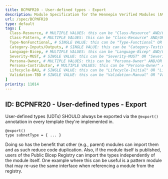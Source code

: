 ```yaml
---
title: BCPNFR20 - User-defined types - Export
description: Module Specification for the Hennepin Verified Modules (AVM) program
url: /spec/BCPNFR20
type: default
tags: [
  Class-Resource, # MULTIPLE VALUES: this can be "Class-Resource" AND/OR "Class-Pattern" AND/OR "Class-Utility"
  Class-Pattern, # MULTIPLE VALUES: this can be "Class-Resource" AND/OR "Class-Pattern" AND/OR "Class-Utility"
  Type-NonFunctional, # SINGLE VALUE: this can be "Type-Functional" OR "Type-NonFunctional"
  Category-Inputs/Outputs, # SINGLE VALUE: this can be "Category-Testing" OR "Category-Telemetry" OR "Category-Contribution/Support" OR "Category-Documentation" OR "Category-CodeStyle" OR "Category-Naming/Composition" OR "Category-Inputs/Outputs" OR "Category-Release/Publishing"
  Language-Bicep, # MULTIPLE VALUES: this can be "Language-Bicep" AND/OR "Language-Terraform"
  Severity-MUST, # SINGLE VALUE: this can be "Severity-MUST" OR "Severity-SHOULD" OR "Severity-MAY"
  Persona-Owner, # MULTIPLE VALUES: this can be "Persona-Owner" AND/OR "Persona-Contributor"
  Persona-Contributor, # MULTIPLE VALUES: this can be "Persona-Owner" AND/OR "Persona-Contributor"
  Lifecycle-BAU, # SINGLE VALUE: this can be "Lifecycle-Initial" OR "Lifecycle-BAU" OR "Lifecycle-EOL"
  Validation-TBD # SINGLE VALUE: this can be "Validation-Manual" OR "Validation-CI/Informational" OR "CI/Enforced"
]
priority: 11014
---
```


## ID: BCPNFR20 - User-defined types - Export

User-defined types (UDTs) SHOULD always be exported via the `@export()` annotation in every template they're implemented in.
```bicep
@export()
type subnetType = { ... }
```

Doing so has the benefit that other (e.g., parent) modules can import them and as such reduce code duplication. Also, if the module itself is published, users of the Public Bicep Registry can import the types independently of the module itself. One example where this can be useful is a pattern module that may re-use the same interface when referencing a module from the registry.
